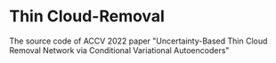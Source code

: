 # Thin Cloud-Removal
The source code of ACCV 2022 paper "Uncertainty-Based Thin Cloud Removal Network via Conditional Variational Autoencoders"
